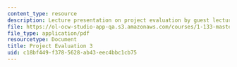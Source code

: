 ```yaml
---
content_type: resource
description: Lecture presentation on project evaluation by guest lecturer Susan Murcott.
file: https://ol-ocw-studio-app-qa.s3.amazonaws.com/courses/1-133-masters-of-engineering-concepts-of-engineering-practice-fall-2007/c18bf449f3785628ab43eec4bbc1cb75_lec_08.pdf
file_type: application/pdf
resourcetype: Document
title: Project Evaluation 3
uid: c18bf449-f378-5628-ab43-eec4bbc1cb75
---
```


